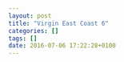 ```yaml
---
layout: post
title: "Virgin East Coast 6"
categories: []
tags: []
date: 2016-07-06 17:22:28+0100
---
```



